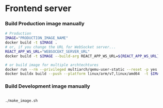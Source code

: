 # Frontend server

### Build Production image manually

```bash
# Production
IMAGE="PRODUCTION_IMAGE_NAME"
docker build -t $IMAGE .
# or, if you change the URL for WebSocket server...
REACT_APP_WS_URL="WEBSOCEKT_SERVER_URL"
docker build -t $IMAGE --build-arg REACT_APP_WS_URL=${REACT_APP_WS_URL} .

# or build image for multiple archtechtures
docker run --rm --privileged multiarch/qemu-user-static --reset -p yes
docker buildx build --push --platform linux/arm/v7,linux/amd64  -t $IMAGE .
```

### Build Development image manually

```bash

./make_image.sh
```

